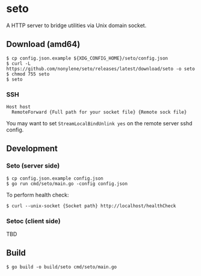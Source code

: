 # seto

A HTTP server to bridge utilities via Unix domain socket.

## Download (amd64)

```
$ cp config.json.example ${XDG_CONFIG_HOME}/seto/config.json
$ curl -L https://github.com/nonylene/seto/releases/latest/download/seto -o seto
$ chmod 755 seto
$ seto
```

### SSH

```
Host host
  RemoteForward {Full path for your socket file} {Remote sock file}
```

You may want to set `StreamLocalBindUnlink yes` on the remote server sshd config.

## Development

### Seto (server side)

```
$ cp config.json.example config.json
$ go run cmd/seto/main.go -config config.json
```

To perform health check:

```
$ curl --unix-socket {Socket path} http://localhost/healthCheck
```

### Setoc (client side)

TBD

## Build

```
$ go build -o build/seto cmd/seto/main.go
```
